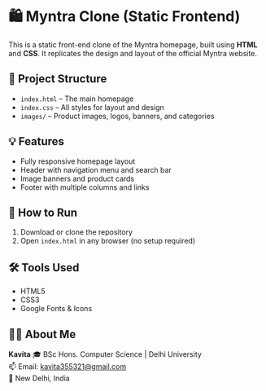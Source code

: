 # 🛍️ Myntra Clone (Static Frontend)

This is a static front-end clone of the Myntra homepage, built using **HTML** and **CSS**. It replicates the design and layout of the official Myntra website.

## 📂 Project Structure
- `index.html` – The main homepage
- `index.css` – All styles for layout and design
- `images/` – Product images, logos, banners, and categories

## 💡 Features
- Fully responsive homepage layout
- Header with navigation menu and search bar
- Image banners and product cards
- Footer with multiple columns and links

## 🚀 How to Run
1. Download or clone the repository
2. Open `index.html` in any browser (no setup required)

## 🛠️ Tools Used
- HTML5
- CSS3
- Google Fonts & Icons

## 👩‍💻 About Me
**Kavita**
🎓 BSc Hons. Computer Science | Delhi University  
📫 Email: kavita355321@gmail.com  
📍 New Delhi, India
